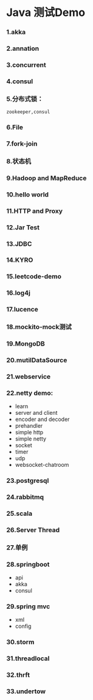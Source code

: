 # Java 测试Demo
### 1.akka
### 2.annation
### 3.concurrent
### 4.consul
### 5.分布式锁：
    zookeeper,consul
### 6.File
### 7.fork-join
### 8.状态机
### 9.Hadoop and MapReduce
### 10.hello world
### 11.HTTP and Proxy
### 12.Jar Test
### 13.JDBC
### 14.KYRO
### 15.leetcode-demo
### 16.log4j
### 17.lucence
### 18.mockito-mock测试
### 19.MongoDB
### 20.mutilDataSource
### 21.webservice
### 22.netty demo:
 * learn
 * server and client
 * encoder and decoder
 * prehandler
 * simple http
 * simple netty
 * socket
 * timer
 * udp
 * websocket-chatroom
 
### 23.postgresql
### 24.rabbitmq
### 25.scala
### 26.Server Thread
### 27.单例
### 28.springboot
* api
* akka
* consul 
### 29.spring mvc
* xml
* config

### 30.storm
### 31.threadlocal
### 32.thrft
### 33.undertow



